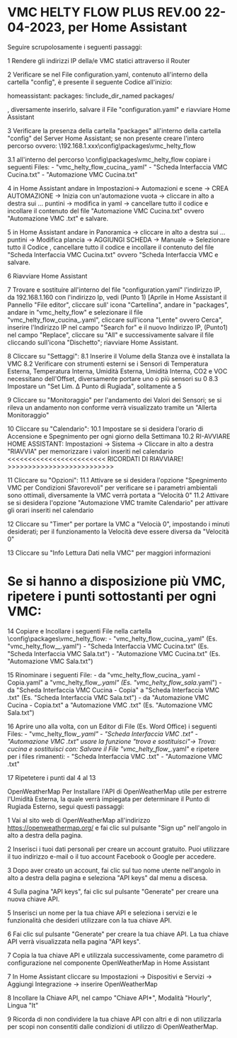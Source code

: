 # VMC HELTY FLOW PLUS REV.00 22-04-2023, per Home Assistant

Seguire scrupolosamente i seguenti passaggi:

1 Rendere gli indirizzi IP della/e VMC statici attraverso il Router

2 Verificare se nel File configuration.yaml, contenuto all'interno della cartella "config", è presente il seguente Codice all'inizio:

homeassistant:
  packages: !include_dir_named packages/

, diversamente inserirlo, salvare il File "configuration.yaml" e riavviare Home Assistant

3 Verificare la presenza della cartella "packages" all'interno della cartella "config" del Server Home Assistant; se non presente creare l'intero  percorso ovvero: \\192.168.1.xxx\config\packages\vmc_helty_flow

 3.1 all'interno del percorso \config\packages\vmc_helty_flow copiare i seguenti Files:
     - "vmc_helty_flow_cucina_<data>.yaml"
     - "Scheda Interfaccia VMC Cucina.txt"
     - "Automazione VMC Cucina.txt"

4 in Home Assistant andare in  Impostazioni-> Automazioni e scene -> CREA AUTOMAZIONE -> Inizia con un'automazione vuota -> cliccare in alto a destra sui ... puntini -> modifica in yaml -> cancellare tutto il codice e incollare il contenuto del file "Automazione VMC Cucina.txt" ovvero "Automazione VMC <nome>.txt" e salvare.

5 in Home Assistant andare in Panoramica -> cliccare in alto a destra sui ... puntini -> Modifica plancia -> AGGIUNGI SCHEDA -> Manuale -> Selezionare tutto il Codice , cancellare tutto il codice e incollare il contenuto del file "Scheda Interfaccia VMC Cucina.txt" ovvero "Scheda Interfaccia VMC <nome> e salvare.

6 Riavviare Home Assistant

7 Trovare e sostituire all'interno del file "configuration.yaml" l'indirizzo IP, da 192.168.1.160 con l'indirizzo Ip, vedi (Punto 1)  [Aprile in Home Assistant il Pannello "File editor", cliccare sull' icona "Cartellina", andare in "packages", andare in "vmc_helty_flow" e selezionare il file "vmc_helty_flow_cucina_<data>.yaml", cliccare sull'icona "Lente" ovvero Cerca", inserire l'Indirizzo IP nel campo "Search for" e il nuovo Indirizzo IP, (Punto1) nel campo "Replace", cliccare su "All" e successivamente salvare il file cliccando sull'icona "Dischetto"; riavviare Home Assistant.

8 Cliccare su "Settaggi":
 8.1 Inserire il Volume della Stanza ove è installata la VMC
 8.2 Verificare con strumenti esterni se i Sensori di Temperatura Esterna, Temperatura Interna, Umidità Esterna, Umidità Interna, CO2 e VOC necessitano dell'Offset, diversamente portare uno o più sensori su 0
 8.3 Impostare un "Set Lim. Δ Punto di Rugiada", solitamente a 5

9 Cliccare su "Monitoraggio" per l'andamento dei Valori dei Sensori; se si rileva un andamento non conforme verrà visualizzato tramite un "Allerta Monitoraggio"

10 Cliccare su "Calendario":
 10.1 Impostare se si desidera l'orario di Accensione e Spegnimento per ogni giorno della Settimana
 10.2 RI-AVVIARE HOME ASSISTANT: Impostazioni -> Sistema -> Cliccare in alto a destra "RIAVVIA" per memorizzare i valori inseriti nel calendario <<<<<<<<<<<<<<<<<<<<<<<< RICORDATI DI RIAVVIARE! >>>>>>>>>>>>>>>>>>>>>>>>>>

11 Cliccare su "Opzioni":
 11.1 Attivare se si desidera l'opzione "Spegnimento VMC per Condizioni Sfavorevoli" per verificare se i parametri ambientali sono ottimali, diversamente la VMC verrà portata a "Velocità 0"
 11.2 Attivare se si desidera l'opzione "Automazione VMC tramite Calendario" per attivare gli orari inseriti nel calendario

12 Cliccare su "Timer" per portare la VMC a "Velocià 0", impostando i minuti desiderati; per il funzionamento la Velocità deve essere diversa da "Velocità 0"

13 Cliccare su "Info Lettura Dati nella VMC" per maggiori informazioni 
 
#   Se si hanno a disposizione più VMC, ripetere i punti sottostanti per ogni VMC:                      

14 Copiare e Incollare i seguenti File nella cartella \config\packages\vmc_helty_flow:
    - "vmc_helty_flow_cucina_<data>.yaml" (Es. "vmc_helty_flow_<nome>_<data>.yaml")
    - "Scheda Interfaccia VMC Cucina.txt" (Es. "Scheda Interfaccia VMC Sala.txt")
    - "Automazione VMC Cucina.txt" (Es. "Automazione VMC Sala.txt")

15 Rinominare i seguenti File:
    - da "vmc_helty_flow_cucina_<data>.yaml - Copia.yaml" a "vmc_helty_flow_<nome>_<data>.yaml" (Es. "vmc_helty_flow_sala_<data>.yaml")
    - da "Scheda Interfaccia VMC Cucina - Copia" a "Scheda Interfaccia VMC <nome>.txt" (Es. "Scheda Interfaccia VMC Sala.txt")
    - da "Automazione VMC Cucina - Copia.txt" a "Automazione VMC <nome>.txt" (Es. "Automazione VMC Sala.txt")

16 Aprire uno alla volta, con un Editor di File (Es. Word Office) i seguenti Files:
    - "vmc_helty_flow_<nome>_<data>.yaml"
    - "Scheda Interfaccia VMC <nome>.txt"
    - "Automazione VMC <nome>.txt"
  usare la funzione "trova e sostituisci"-> Trova: cucina e sostituisci con: <nome>
  Salvare il File "vmc_helty_flow_<nome>_<data>.yaml" e ripetere per i files rimanenti:
    - "Scheda Interfaccia VMC <nome>.txt"
    - "Automazione VMC <nome>.txt"  

17 Ripetetere i punti dal 4 al 13


OpenWeatherMap
Per Installare l'API di OpenWeatherMap utile per estrerre l'Umidità Esterna, la quale verrà impiegata per determinare il Punto di Rugiada Esterno, segui questi passaggi:

1 Vai al sito web di OpenWeatherMap all'indirizzo https://openweathermap.org/ e fai clic sul pulsante "Sign up" nell'angolo in alto a destra della pagina.

2 Inserisci i tuoi dati personali per creare un account gratuito. Puoi utilizzare il tuo indirizzo e-mail o il tuo account Facebook o Google per accedere.

3 Dopo aver creato un account, fai clic sul tuo nome utente nell'angolo in alto a destra della pagina e seleziona "API keys" dal menu a discesa.

4 Sulla pagina "API keys", fai clic sul pulsante "Generate" per creare una nuova chiave API.

5 Inserisci un nome per la tua chiave API e seleziona i servizi e le funzionalità che desideri utilizzare con la tua chiave API.

6 Fai clic sul pulsante "Generate" per creare la tua chiave API. La tua chiave API verrà visualizzata nella pagina "API keys".

7 Copia la tua chiave API e utilizzala successivamente, come parametro di configurazione nel componente OpenWeatherMap in Home Assistant

7 In Home Assistant cliccare su Impostazioni -> Dispositivi e Servizi -> Aggiungi Integrazione -> inserire OpenWeatherMap

8 Incollare la Chiave API, nel campo "Chiave API*", Modalità "Hourly", Lingua "It"

9 Ricorda di non condividere la tua chiave API con altri e di non utilizzarla per scopi non consentiti dalle condizioni di utilizzo di OpenWeatherMap.

